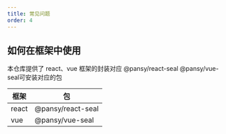 ```yaml
---
title: 常见问题
order: 4
---
```


## 如何在框架中使用

本仓库提供了 react、vue 框架的封装对应 @pansy/react-seal @pansy/vue-seal可安装对应的包

|框架|包|
|--|--|
|react|@pansy/react-seal|
|vue|@pansy/vue-seal|
